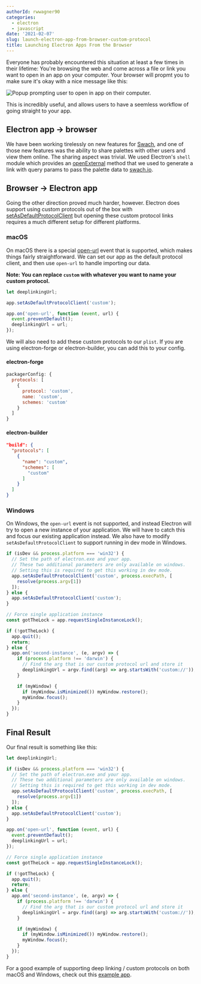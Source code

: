 ```yaml
---
authorId: rwwagner90
categories:
  - electron
  - javascript
date: '2021-02-07'
slug: launch-electron-app-from-browser-custom-protocol
title: Launching Electron Apps From the Browser
---
```


Everyone has probably encountered this situation at least a few times in their lifetime:
You're browsing the web and come across a file or link you want to open in an app on your computer.
Your browser will propmt you to make sure it's okay with a nice message like this:

![Popup prompting user to open in app on their computer.](/img/blog/launch-electron-app-from-browser-custom-protocol/open-with.png)

This is incredibly useful, and allows users to have a seemless workflow of going straight to your app.

## Electron app -> browser

We have been working tirelessly on new features for [Swach](https://swach.io/), and one of those new features was the
ability to share palettes with other users and view them online. The sharing aspect was trivial.
We used Electron's `shell` module which provides an [openExternal](https://www.electronjs.org/docs/api/shell#shellopenexternalurl-options)
method that we used to generate a link with query params to pass the palette data to [swach.io](https://swach.io/).

## Browser -> Electron app

Going the other direction proved much harder, however. Electron does support using custom protocols
out of the box with [setAsDefaultProtocolClient](https://www.electronjs.org/docs/api/app#appsetasdefaultprotocolclientprotocol-path-args)
but opening these custom protocol links requires a much different setup for different platforms.

### macOS

On macOS there is a special [open-url](https://www.electronjs.org/docs/api/app#event-open-url-macos)
event that is supported, which makes things fairly straightforward. We can set our app as the default
protocol client, and then use `open-url` to handle importing our data.

**Note: You can replace `custom` with whatever you want to name your custom protocol.**

```js
let deeplinkingUrl;

app.setAsDefaultProtocolClient('custom');

app.on('open-url', function (event, url) {
  event.preventDefault();
  deeplinkingUrl = url;
});
```

We will also need to add these custom protocols to our `plist`. If you are using electron-forge
or electron-builder, you can add this to your config.

#### electron-forge

```js
packagerConfig: {
  protocols: [
    {
      protocol: 'custom',
      name: 'custom',
      schemes: 'custom'
    }
  ]
}
```

#### electron-builder

```json
"build": {
  "protocols": [
    {
      "name": "custom",
      "schemes": [
        "custom"
      ]
    }
  ]
}
```

### Windows

On Windows, the `open-url` event is not supported, and instead Electron will try to open a new instance
of your application. We will have to catch this and focus our existing application instead. We also
have to modify `setAsDefaultProtocolClient` to support running in dev mode in Windows.

```js
if (isDev && process.platform === 'win32') {
  // Set the path of electron.exe and your app.
  // These two additional parameters are only available on windows.
  // Setting this is required to get this working in dev mode.
  app.setAsDefaultProtocolClient('custom', process.execPath, [
    resolve(process.argv[1])
  ]);
} else {
  app.setAsDefaultProtocolClient('custom');
}

// Force single application instance
const gotTheLock = app.requestSingleInstanceLock();

if (!gotTheLock) {
  app.quit();
  return;
} else {
  app.on('second-instance', (e, argv) => {
    if (process.platform !== 'darwin') {
      // Find the arg that is our custom protocol url and store it
      deeplinkingUrl = argv.find((arg) => arg.startsWith('custom://'));
    }

    if (myWindow) {
      if (myWindow.isMinimized()) myWindow.restore();
      myWindow.focus();
    }
  });
}
```

## Final Result

Our final result is something like this:

```js
let deeplinkingUrl;

if (isDev && process.platform === 'win32') {
  // Set the path of electron.exe and your app.
  // These two additional parameters are only available on windows.
  // Setting this is required to get this working in dev mode.
  app.setAsDefaultProtocolClient('custom', process.execPath, [
    resolve(process.argv[1])
  ]);
} else {
  app.setAsDefaultProtocolClient('custom');
}

app.on('open-url', function (event, url) {
  event.preventDefault();
  deeplinkingUrl = url;
});

// Force single application instance
const gotTheLock = app.requestSingleInstanceLock();

if (!gotTheLock) {
  app.quit();
  return;
} else {
  app.on('second-instance', (e, argv) => {
    if (process.platform !== 'darwin') {
      // Find the arg that is our custom protocol url and store it
      deeplinkingUrl = argv.find((arg) => arg.startsWith('custom://'));
    }

    if (myWindow) {
      if (myWindow.isMinimized()) myWindow.restore();
      myWindow.focus();
    }
  });
}
```

For a good example of supporting deep linking / custom protocols on both macOS and Windows,
check out this [example app](https://github.com/oikonomopo/electron-deep-linking-mac-win).
